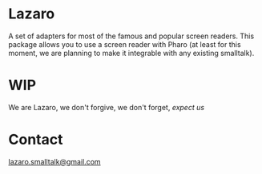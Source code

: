 # Lazaro
A set of adapters for most of the famous and popular screen readers. This package allows you to use a screen reader with Pharo (at least for this moment, we are planning to make it integrable with any existing smalltalk).

# WIP

We are Lazaro, we don't forgive, we don't forget, *expect us*


# Contact

lazaro.smalltalk@gmail.com
